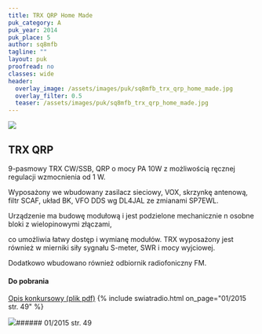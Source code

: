 ```yaml
---
title: TRX QRP Home Made
puk_category: A
puk_year: 2014
puk_place: 5
author: sq8mfb
tagline: ""
layout: puk
proofread: no
classes: wide
header:
  overlay_image: /assets/images/puk/sq8mfb_trx_qrp_home_made.jpg
  overlay_filter: 0.5
  teaser: /assets/images/puk/sq8mfb_trx_qrp_home_made.jpg
---
```






 



![](assets/data/img/projects/2014-5-0.jpg) 



TRX QRP
-------





 9-pasmowy TRX CW/SSB, QRP o mocy PA 10W z możliwością ręcznej regulacji wzmocnienia od 1 W.

 Wyposażony we wbudowany zasilacz sieciowy, VOX, skrzynkę antenową, filtr SCAF, układ BK, VFO DDS wg DL4JAL ze zmianami SP7EWL.

 Urządzenie ma budowę modułową i jest podzielone mechanicznie n osobne bloki z wielopinowymi złączami,

 co umożliwia łatwy dostęp i wymianę modułów. TRX wyposażony jest również w mierniki siły sygnału S-meter, SWR i mocy wyjciowej.

 Dodatkowo wbudowano również odbiornik radiofoniczny FM.

 







#### Do pobrania

[Opis konkursowy (plik pdf)](/assets/bin/SQ8MBF_TRX-QRP.pdf)
{% include swiatradio.html on_page="01/2015 str. 49" %}



![](assets/img/logo/sr_logo_s.jpg)###### 01/2015 str. 49

 





 


